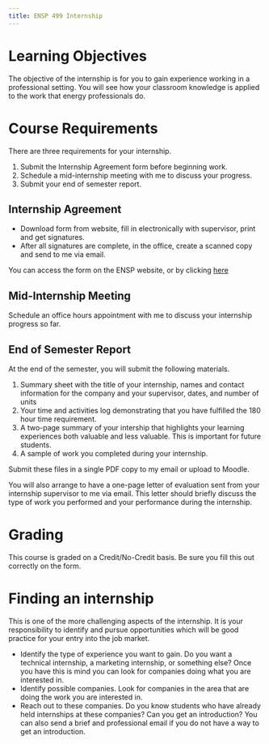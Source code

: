 ```yaml
---
title: ENSP 499 Internship
---
```



# Learning Objectives

The objective of the internship is for you to gain experience working in
a professional setting.  You will see how your classroom knowledge is
applied to the work that energy professionals do.


# Course Requirements

There are three requirements for your internship.

1. Submit the Internship Agreement form before beginning work.
2. Schedule a mid-internship meeting with me to discuss your progress.
3. Submit your end of semester report.


## Internship Agreement

- Download form from website, fill in electronically with supervisor,
  print and get signatures.
- After all signatures are complete, in the office, create a scanned
  copy and send to me via email.

You can access the form on the ENSP website, or by clicking
[here](http://sonoma.edu/aa/docs/contract-courses/Internship%20Agreement%20Fillable.pdf)


## Mid-Internship Meeting

Schedule an office hours appointment with me to discuss your internship
progress so far.


## End of Semester Report

At the end of the semester, you will submit the following materials.

1. Summary sheet with the title of your internship, names and contact
information for the company and your supervisor, dates, and number of
units
2. Your time and activities log demonstrating that you have fulfilled
the 180 hour time requirement.
3. A two-page summary of your intership that highlights your learning
experiences both valuable and less valuable.  This is important for
future students.
4. A sample of work you completed during your internship.

Submit these files in a single PDF copy to my email or upload to Moodle.

You will also arrange to have a one-page letter of evaluation sent from your
internship supervisor to me via email.  This letter should briefly
discuss the type of work you performed and your performance during the
internship.

# Grading

This course is graded on a Credit/No-Credit basis.  Be sure you fill
this out correctly on the form.

# Finding an internship

This is one of the more challenging aspects of the internship.  It is
your responsibility to identify and pursue opportunities which will be
good practice for your entry into the job market.

- Identify the type of experience you want to gain.  Do you want a
  technical internship, a marketing internship, or something else?  Once
  you have this is mind you can look for companies doing what you are
  interested in.
- Identify possible companies.  Look for companies in the area that are
  doing the work you are interested in.
- Reach out to these companies.  Do you know students who have already
  held internships at these companies?  Can you get an introduction?
  You can also send a brief and professional email if you do not have a
  way to get an introduction.
